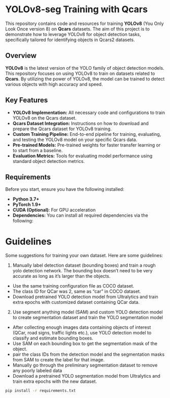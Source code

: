 # YOLOv8-seg Training with Qcars

This repository contains code and resources for training **YOLOv8** (You Only Look Once version 8) on **Qcars** datasets. The aim of this project is to demonstrate how to leverage YOLOv8 for object detection tasks, specifically tailored for identifying objects in Qcars2 datasets.

## Overview

**YOLOv8** is the latest version of the YOLO family of object detection models. This repository focuses on using YOLOv8 to train on datasets related to **Qcars**. By utilizing the power of YOLOv8, the model can be trained to detect various objects with high accuracy and speed.

## Key Features

- **YOLOv8 Implementation:** All necessary code and configurations to train YOLOv8 on the Qcars dataset.
- **Qcars Dataset Integration:** Instructions on how to download and prepare the Qcars dataset for YOLOv8 training.
- **Custom Training Pipeline:** End-to-end pipeline for training, evaluating, and testing the YOLOv8 model on your specific Qcars data.
- **Pre-trained Models:** Pre-trained weights for faster transfer learning or to start from a baseline.
- **Evaluation Metrics:** Tools for evaluating model performance using standard object detection metrics.

## Requirements

Before you start, ensure you have the following installed:

- **Python 3.7+**
- **PyTorch 1.9+**
- **CUDA (Optional)**: For GPU acceleration
- **Dependencies:** You can install all required dependencies via the following:

# Guidelines

Some suggestions for training your own dataset. Here are some guidelines:

1. Manually label detection dataset (bounding boxes) and train a rough yolo detection network. The bounding box doesn’t need to be very accurate as long as it’s larger than the objects.
- Use the same training configuration file as COCO dataset.
- The class ID for QCar was 2, same as “car” in COCO dataset.
- Download pretrained YOLO detection model from Ultralytics and train extra epochs with customized dataset containing QCar data.
2. Use segment anything model (SAM) and custom YOLO detection model to create segmentation dataset and train the YOLO segmentation model
- After collecting enough images data containing objects of interest (QCar, road signs, traffic lights etc.), use YOLO detection model to classify and estimate bounding boxes.
- Use SAM on each bounding box to get the segmentation mask of the object.
- pair the class IDs from the detection model and the segmentation masks from SAM to create the label for that image.
- Manually go through the preliminary segmentation dataset to remove any poorly labeled data
- Download a pretrained YOLO segmentation model from Ultralytics and train extra epochs with the new dataset.



```bash
pip install -r requirements.txt


